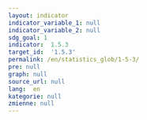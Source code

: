 ```yaml
---
layout: indicator
indicator_variable_1: null
indicator_variable_2: null
sdg_goal: 1
indicator:  1.5.3
target_id:  '1.5.3'
permalink: /en/statistics_glob/1-5-3/
pre: null
graph: null
source_url: null
lang:  en
kategorie: null
zmienne: null
---
```

